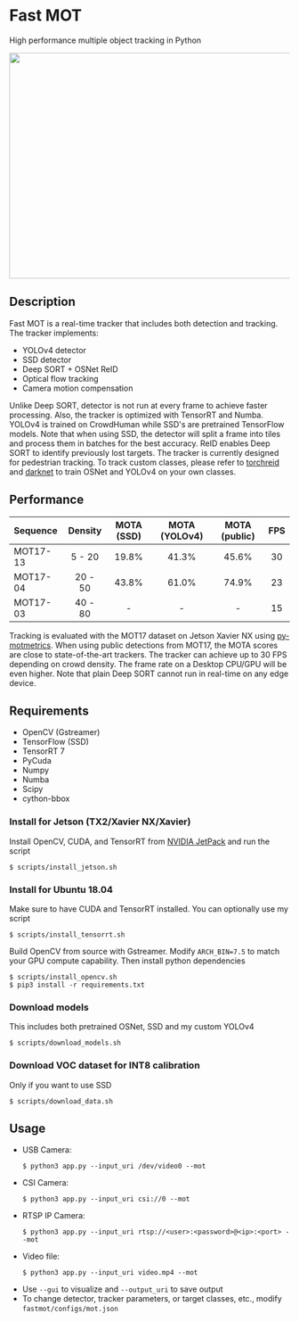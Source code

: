 # Fast MOT
High performance multiple object tracking in Python

<img src="assets/demo.gif" width="720" height="405" />

## Description
Fast MOT is a real-time tracker that includes both detection and tracking. The tracker implements:
  - YOLOv4 detector
  - SSD detector
  - Deep SORT + OSNet ReID
  - Optical flow tracking
  - Camera motion compensation
  
Unlike Deep SORT, detector is not run at every frame to achieve faster processing. Also, the tracker is optimized with TensorRT and Numba. YOLOv4 is trained on CrowdHuman while SSD's are pretrained TensorFlow models. Note that when using SSD, the detector will split a frame into tiles and process them in batches for the best accuracy. ReID enables Deep SORT to identify previously lost targets. The tracker is currently designed for pedestrian tracking. To track custom classes, please refer to [torchreid](https://github.com/KaiyangZhou/deep-person-reid) and [darknet](https://github.com/AlexeyAB/darknet) to train OSNet and YOLOv4 on your own classes. 

## Performance
| Sequence | Density | MOTA (SSD) | MOTA (YOLOv4) | MOTA (public) | FPS |
|:-------|:-------:|:-------:|:-------:|:-------:|:-----:|
| MOT17-13 | 5 - 20  | 19.8% | 41.3% | 45.6%  | 30 |
| MOT17-04 | 20 - 50  | 43.8% | 61.0% | 74.9% | 23 |
| MOT17-03 | 40 - 80  | - | - | - | 15 |

Tracking is evaluated with the MOT17 dataset on Jetson Xavier NX using [py-motmetrics](https://github.com/cheind/py-motmetrics). When using public detections from MOT17, the MOTA scores are close to state-of-the-art trackers. The tracker can achieve up to 30 FPS depending on crowd density. The frame rate on a Desktop CPU/GPU will be even higher. Note that plain Deep SORT cannot run in real-time on any edge device. 

## Requirements
- OpenCV (Gstreamer)
- TensorFlow (SSD)
- TensorRT 7
- PyCuda
- Numpy
- Numba
- Scipy
- cython-bbox

### Install for Jetson (TX2/Xavier NX/Xavier)
Install OpenCV, CUDA, and TensorRT from [NVIDIA JetPack](https://developer.nvidia.com/embedded/jetpack) and run the script
  ```
  $ scripts/install_jetson.sh
  ```
### Install for Ubuntu 18.04
Make sure to have CUDA and TensorRT installed. You can optionally use my script
  ```
  $ scripts/install_tensorrt.sh
  ```
Build OpenCV from source with Gstreamer. Modify `ARCH_BIN=7.5` to match your GPU compute capability. Then install python dependencies

  ```
  $ scripts/install_opencv.sh
  $ pip3 install -r requirements.txt
  ```
### Download models
This includes both pretrained OSNet, SSD and my custom YOLOv4
  ```
  $ scripts/download_models.sh
  ```
### Download VOC dataset for INT8 calibration
Only if you want to use SSD
  ```
  $ scripts/download_data.sh
  ```

## Usage
- USB Camera: 
  ```
  $ python3 app.py --input_uri /dev/video0 --mot
  ```
- CSI Camera: 
  ```
  $ python3 app.py --input_uri csi://0 --mot
  ```
- RTSP IP Camera: 
  ```
  $ python3 app.py --input_uri rtsp://<user>:<password>@<ip>:<port> --mot
  ```
- Video file: 
  ```
  $ python3 app.py --input_uri video.mp4 --mot
  ```
- Use `--gui` to visualize and `--output_uri` to save output
- To change detector, tracker parameters, or target classes, etc., modify `fastmot/configs/mot.json`
